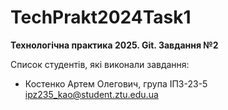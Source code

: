 # TechPrakt2024Task1
**Технологічна практика 2025. Git. Завдання №2**

Список студентів, які виконали завдання:
* Костенко Артем Олегович, група ІПЗ-23-5
ipz235_kao@student.ztu.edu.ua